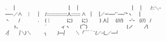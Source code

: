 
. 　 |　　　　　　　　 　 　 　 |
 　 |　　　　　　　　 　 　 　 |
 　 |　　/::＼-―‐-／∧　｜
 　 |　 /::::::::::::::::人::::::: ∧　|
 　 |／ー―‐'´ｰ―'^ヽ
 　 |　　　　　丶　　/　　　　.
　{｜　　 　 に)　　に）　 　 }
 人| 　 (///)　 ｰ'ｰ　(//） /
　　ﾄ､　　　　　　´　　 　ィヽ
　　(⌒)　　　　　　 　 　 (_ノ
　 　八　　　　　　　　 　 ﾉ|
　　|＼)＼　　　┐　　 )―|
　　＼「￣｀¨(_／-(_／―┘
